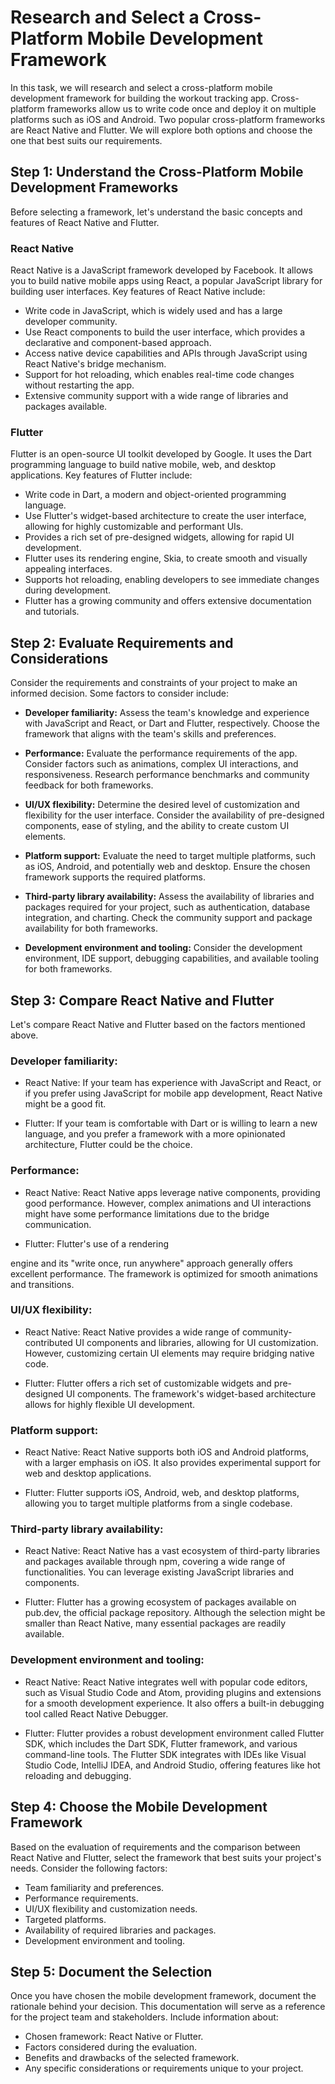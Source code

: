 # Research and Select a Cross-Platform Mobile Development Framework

In this task, we will research and select a cross-platform mobile development framework for building the workout tracking app. Cross-platform frameworks allow us to write code once and deploy it on multiple platforms such as iOS and Android. Two popular cross-platform frameworks are React Native and Flutter. We will explore both options and choose the one that best suits our requirements.

## Step 1: Understand the Cross-Platform Mobile Development Frameworks

Before selecting a framework, let's understand the basic concepts and features of React Native and Flutter.

### React Native

React Native is a JavaScript framework developed by Facebook. It allows you to build native mobile apps using React, a popular JavaScript library for building user interfaces. Key features of React Native include:

- Write code in JavaScript, which is widely used and has a large developer community.
- Use React components to build the user interface, which provides a declarative and component-based approach.
- Access native device capabilities and APIs through JavaScript using React Native's bridge mechanism.
- Support for hot reloading, which enables real-time code changes without restarting the app.
- Extensive community support with a wide range of libraries and packages available.

### Flutter

Flutter is an open-source UI toolkit developed by Google. It uses the Dart programming language to build native mobile, web, and desktop applications. Key features of Flutter include:

- Write code in Dart, a modern and object-oriented programming language.
- Use Flutter's widget-based architecture to create the user interface, allowing for highly customizable and performant UIs.
- Provides a rich set of pre-designed widgets, allowing for rapid UI development.
- Flutter uses its rendering engine, Skia, to create smooth and visually appealing interfaces.
- Supports hot reloading, enabling developers to see immediate changes during development.
- Flutter has a growing community and offers extensive documentation and tutorials.

## Step 2: Evaluate Requirements and Considerations

Consider the requirements and constraints of your project to make an informed decision. Some factors to consider include:

- **Developer familiarity:** Assess the team's knowledge and experience with JavaScript and React, or Dart and Flutter, respectively. Choose the framework that aligns with the team's skills and preferences.

- **Performance:** Evaluate the performance requirements of the app. Consider factors such as animations, complex UI interactions, and responsiveness. Research performance benchmarks and community feedback for both frameworks.

- **UI/UX flexibility:** Determine the desired level of customization and flexibility for the user interface. Consider the availability of pre-designed components, ease of styling, and the ability to create custom UI elements.

- **Platform support:** Evaluate the need to target multiple platforms, such as iOS, Android, and potentially web and desktop. Ensure the chosen framework supports the required platforms.

- **Third-party library availability:** Assess the availability of libraries and packages required for your project, such as authentication, database integration, and charting. Check the community support and package availability for both frameworks.

- **Development environment and tooling:** Consider the development environment, IDE support, debugging capabilities, and available tooling for both frameworks.

## Step 3: Compare React Native and Flutter

Let's compare React Native and Flutter based on the factors mentioned above.

### Developer familiarity:

- React Native: If your team has experience with JavaScript and React, or if you prefer using JavaScript for mobile app development, React Native might be a good fit.

- Flutter: If your team is comfortable with Dart or is willing to learn a new language, and you prefer a framework with a more opinionated architecture, Flutter could be the choice.

### Performance:

- React Native: React Native apps leverage native components, providing good performance. However, complex animations and UI interactions might have some performance limitations due to the bridge communication.

- Flutter: Flutter's use of a rendering

 engine and its "write once, run anywhere" approach generally offers excellent performance. The framework is optimized for smooth animations and transitions.

### UI/UX flexibility:

- React Native: React Native provides a wide range of community-contributed UI components and libraries, allowing for UI customization. However, customizing certain UI elements may require bridging native code.

- Flutter: Flutter offers a rich set of customizable widgets and pre-designed UI components. The framework's widget-based architecture allows for highly flexible UI development.

### Platform support:

- React Native: React Native supports both iOS and Android platforms, with a larger emphasis on iOS. It also provides experimental support for web and desktop applications.

- Flutter: Flutter supports iOS, Android, web, and desktop platforms, allowing you to target multiple platforms from a single codebase.

### Third-party library availability:

- React Native: React Native has a vast ecosystem of third-party libraries and packages available through npm, covering a wide range of functionalities. You can leverage existing JavaScript libraries and components.

- Flutter: Flutter has a growing ecosystem of packages available on pub.dev, the official package repository. Although the selection might be smaller than React Native, many essential packages are readily available.

### Development environment and tooling:

- React Native: React Native integrates well with popular code editors, such as Visual Studio Code and Atom, providing plugins and extensions for a smooth development experience. It also offers a built-in debugging tool called React Native Debugger.

- Flutter: Flutter provides a robust development environment called Flutter SDK, which includes the Dart SDK, Flutter framework, and various command-line tools. The Flutter SDK integrates with IDEs like Visual Studio Code, IntelliJ IDEA, and Android Studio, offering features like hot reloading and debugging.

## Step 4: Choose the Mobile Development Framework

Based on the evaluation of requirements and the comparison between React Native and Flutter, select the framework that best suits your project's needs. Consider the following factors:

- Team familiarity and preferences.
- Performance requirements.
- UI/UX flexibility and customization needs.
- Targeted platforms.
- Availability of required libraries and packages.
- Development environment and tooling.

## Step 5: Document the Selection

Once you have chosen the mobile development framework, document the rationale behind your decision. This documentation will serve as a reference for the project team and stakeholders. Include information about:

- Chosen framework: React Native or Flutter.
- Factors considered during the evaluation.
- Benefits and drawbacks of the selected framework.
- Any specific considerations or requirements unique to your project.
